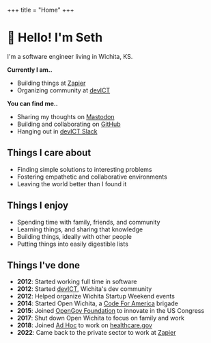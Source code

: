 +++
title = "Home"
+++

# 👋 Hello! I'm Seth</h1>

I'm a software engineer living in Wichita, KS.

**Currently I am..**

- Building things at [Zapier](https://zapier.com)
- Organizing community at [devICT](https://devict.org)

**You can find me..**

- Sharing my thoughts on
  <a rel="me" href="https://sethetter.social/@seth">Mastodon</a>
- Building and collaborating on [GitHub](https://github.com/sethetter)
- Hanging out in [devICT Slack](https://devict.org/slack)

## Things I care about

- Finding simple solutions to interesting problems
- Fostering empathetic and collaborative environments
- Leaving the world better than I found it

## Things I enjoy

- Spending time with family, friends, and community
- Learning things, and sharing that knowledge
- Building things, ideally with other people
- Putting things into easily digestible lists

## Things I've done

- **2012**: Started working full time in software
- **2012**: Started [devICT](https://devict.org), Wichita's dev community
- **2012**: Helped organize Wichita Startup Weekend events
- **2014**: Started Open Wichita, a
  [Code For America](https://www.codeforamerica.org) brigade
- **2015**: Joined [OpenGov Foundation](http://opengovfoundation.org) to
  innovate in the US Congress
- **2017**: Shut down Open Wichita to focus on family and work
- **2018**: Joined [Ad Hoc](https://adhocteam.us) to work on
  [healthcare.gov](https://healthcare.gov)
- **2022**: Came back to the private sector to work at
  [Zapier](https://zapier.com)
